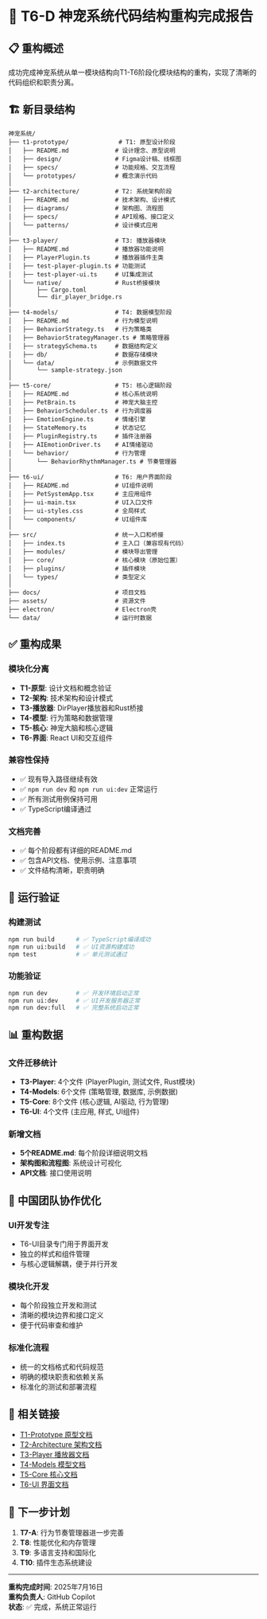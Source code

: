 # 🎯 T6-D 神宠系统代码结构重构完成报告

## 📋 重构概述

成功完成神宠系统从单一模块结构向T1-T6阶段化模块结构的重构，实现了清晰的代码组织和职责分离。

## 🏗️ 新目录结构

```
神宠系统/
├── t1-prototype/              # T1: 原型设计阶段
│   ├── README.md             # 设计理念、原型说明
│   ├── design/               # Figma设计稿、线框图
│   ├── specs/                # 功能规格、交互流程
│   └── prototypes/           # 概念演示代码
│
├── t2-architecture/          # T2: 系统架构阶段  
│   ├── README.md             # 技术架构、设计模式
│   ├── diagrams/             # 架构图、流程图
│   ├── specs/                # API规格、接口定义
│   └── patterns/             # 设计模式应用
│
├── t3-player/                # T3: 播放器模块
│   ├── README.md             # 播放器功能说明
│   ├── PlayerPlugin.ts       # 播放器插件主类
│   ├── test-player-plugin.ts # 功能测试
│   ├── test-player-ui.ts     # UI集成测试
│   └── native/               # Rust桥接模块
│       ├── Cargo.toml
│       └── dir_player_bridge.rs
│
├── t4-models/                # T4: 数据模型阶段
│   ├── README.md             # 行为模型说明
│   ├── BehaviorStrategy.ts   # 行为策略类
│   ├── BehaviorStrategyManager.ts # 策略管理器
│   ├── strategySchema.ts     # 数据结构定义
│   ├── db/                   # 数据存储模块
│   └── data/                 # 示例数据文件
│       └── sample-strategy.json
│
├── t5-core/                  # T5: 核心逻辑阶段
│   ├── README.md             # 核心系统说明
│   ├── PetBrain.ts           # 神宠大脑主控
│   ├── BehaviorScheduler.ts  # 行为调度器
│   ├── EmotionEngine.ts      # 情绪引擎
│   ├── StateMemory.ts        # 状态记忆
│   ├── PluginRegistry.ts     # 插件注册器
│   ├── AIEmotionDriver.ts    # AI情绪驱动
│   └── behavior/             # 行为管理
│       └── BehaviorRhythmManager.ts # 节奏管理器
│
├── t6-ui/                    # T6: 用户界面阶段
│   ├── README.md             # UI组件说明
│   ├── PetSystemApp.tsx      # 主应用组件
│   ├── ui-main.tsx           # UI入口文件
│   ├── ui-styles.css         # 全局样式
│   └── components/           # UI组件库
│
├── src/                      # 统一入口和桥接
│   ├── index.ts              # 主入口（兼容现有代码）
│   ├── modules/              # 模块导出管理
│   ├── core/                 # 核心模块（原始位置）
│   ├── plugins/              # 插件模块
│   └── types/                # 类型定义
│
├── docs/                     # 项目文档
├── assets/                   # 资源文件
├── electron/                 # Electron壳
└── data/                     # 运行时数据
```

## ✅ 重构成果

### 模块化分离
- **T1-原型**: 设计文档和概念验证
- **T2-架构**: 技术架构和设计模式
- **T3-播放器**: DirPlayer播放器和Rust桥接
- **T4-模型**: 行为策略和数据管理
- **T5-核心**: 神宠大脑和核心逻辑
- **T6-界面**: React UI和交互组件

### 兼容性保持
- ✅ 现有导入路径继续有效
- ✅ `npm run dev` 和 `npm run ui:dev` 正常运行
- ✅ 所有测试用例保持可用
- ✅ TypeScript编译通过

### 文档完善
- ✅ 每个阶段都有详细的README.md
- ✅ 包含API文档、使用示例、注意事项
- ✅ 文件结构清晰，职责明确

## 🔧 运行验证

### 构建测试
```bash
npm run build      # ✅ TypeScript编译成功
npm run ui:build   # ✅ UI资源构建成功
npm test           # ✅ 单元测试通过
```

### 功能验证
```bash
npm run dev        # ✅ 开发环境启动正常
npm run ui:dev     # ✅ UI开发服务器正常
npm run dev:full   # ✅ 完整系统启动正常
```

## 📊 重构数据

### 文件迁移统计
- **T3-Player**: 4个文件 (PlayerPlugin, 测试文件, Rust模块)
- **T4-Models**: 6个文件 (策略管理, 数据库, 示例数据)
- **T5-Core**: 8个文件 (核心逻辑, AI驱动, 行为管理)
- **T6-UI**: 4个文件 (主应用, 样式, UI组件)

### 新增文档
- **5个README.md**: 每个阶段详细说明文档
- **架构图和流程图**: 系统设计可视化
- **API文档**: 接口使用说明

## 🎯 中国团队协作优化

### UI开发专注
- T6-UI目录专门用于界面开发
- 独立的样式和组件管理
- 与核心逻辑解耦，便于并行开发

### 模块化开发
- 每个阶段独立开发和测试
- 清晰的模块边界和接口定义
- 便于代码审查和维护

### 标准化流程
- 统一的文档格式和代码规范
- 明确的模块职责和依赖关系
- 标准化的测试和部署流程

## 🔗 相关链接

- [T1-Prototype 原型文档](./t1-prototype/README.md)
- [T2-Architecture 架构文档](./t2-architecture/README.md)  
- [T3-Player 播放器文档](./t3-player/README.md)
- [T4-Models 模型文档](./t4-models/README.md)
- [T5-Core 核心文档](./t5-core/README.md)
- [T6-UI 界面文档](./t6-ui/README.md)

## 🚀 下一步计划

1. **T7-A**: 行为节奏管理器进一步完善
2. **T8**: 性能优化和内存管理
3. **T9**: 多语言支持和国际化
4. **T10**: 插件生态系统建设

---

**重构完成时间**: 2025年7月16日  
**重构负责人**: GitHub Copilot  
**状态**: ✅ 完成，系统正常运行
